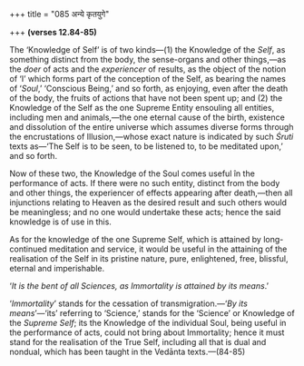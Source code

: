 +++
title = "085 अन्ये कृतयुगे"

+++
**(verses 12.84-85)**

The ‘Knowledge of Self’ is of two kinds—(1) the Knowledge of the *Self*,
as something distinct from the body, the sense-organs and other
things,—as the *doer* of acts and the *experiencer* of results, as the
object of the notion of ‘I’ which forms part of the conception of the
Self, as bearing the names of ‘*Soul*,’ ‘Conscious Being,’ and so forth,
as enjoying, even after the death of the body, the fruits of actions
that have not been spent up; and (2) the Knowledge of the Self as the
one Supreme Entity ensouling all entities, including men and
animals,—the one eternal cause of the birth, existence and dissolution
of the entire universe which assumes diverse forms through the
encrustations of Illusion,—whose exact nature is indicated by such
*Śruti* texts as—‘The Self is to be seen, to be listened to, to be
meditated upon,’ and so forth.

Now of these two, the Knowledge of the Soul comes useful în the
performance of acts. If there were no such entity, distinct from the
body and other things, the experiencer of effects appearing after
death,—then all injunctions relating to Heaven as the desired result and
such others would be meaningless; and no one would undertake these acts;
hence the said knowledge is of use in this.

As for the knowledge of the one Supreme Self, which is attained by
long-continued meditation and service, it would be useful in the
attaining of the realisation of the Self in its pristine nature, pure,
enlightened, free, blissful, eternal and imperishable.

‘*It is the bent of all Sciences, as Immortality is attained by its
means*.’

‘*Immortality*’ stands for the cessation of transmigration.—‘*By its
means*’—‘its’ referring to ‘Science,’ stands for the ‘Science’ or
Knowledge of the *Supreme Self*; its the Knowledge of the individual
Soul, being useful in the performance of acts, could not bring about
Immortality; hence it must stand for the realisation of the True Self,
including all that is dual and nondual, which has been taught in the
Vedānta texts.—(84-85)


